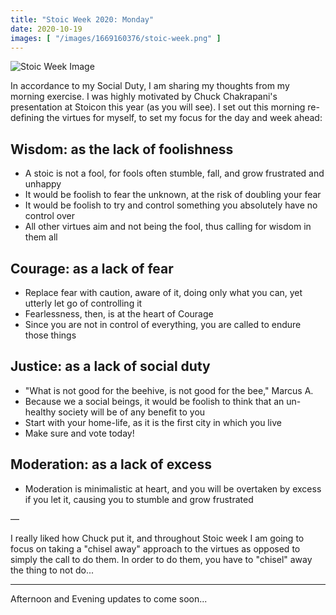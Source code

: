 ```yaml
---
title: "Stoic Week 2020: Monday"
date: 2020-10-19
images: [ "/images/1669160376/stoic-week.png" ]
---
```


![Stoic Week Image](/images/1669160376/stoic-week.png)

In accordance to my Social Duty, I am sharing my thoughts from my morning exercise. I was highly motivated by Chuck Chakrapani's presentation at Stoicon this year (as you will see). I set out this morning re-defining the virtues for myself, to set my focus for the day and week ahead:

## Wisdom: as the lack of foolishness

- A stoic is not a fool, for fools often stumble, fall, and grow frustrated and unhappy
- It would be foolish to fear the unknown, at the risk of doubling your fear
- It would be foolish to try and control something you absolutely have no control over
- All other virtues aim and not being the fool, thus calling for wisdom in them all

## Courage: as a lack of fear

- Replace fear with caution, aware of it, doing only what you can, yet utterly let go of controlling it
- Fearlessness, then, is at the heart of Courage
- Since you are not in control of everything, you are called to endure those things

## Justice: as a lack of social duty

- "What is not good for the beehive, is not good for the bee," Marcus A.
- Because we a social beings, it would be foolish to think that an un-healthy society will be of any benefit to you
- Start with your home-life, as it is the first city in which you live
- Make sure and vote today!

## Moderation: as a lack of excess

- Moderation is minimalistic at heart, and you will be overtaken by excess if you let it, causing you to stumble and grow frustrated

—

I really liked how Chuck put it, and throughout Stoic week I am going to focus on taking a "chisel away" approach to the virtues as opposed to simply the call to do them. In order to do them, you have to "chisel" away the thing to not do...

---

Afternoon and Evening updates to come soon...
